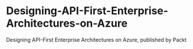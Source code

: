 # Designing-API-First-Enterprise-Architectures-on-Azure
Designing API-First Enterprise Architectures on Azure, published by Packt
